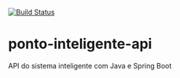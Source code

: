 [![Build Status](https://travis-ci.com/rhuanpablo13/ponto-inteligente-api.svg?branch=master)](https://travis-ci.com/rhuanpablo13/ponto-inteligente-api)

# ponto-inteligente-api
API do sistema inteligente com Java e Spring Boot

